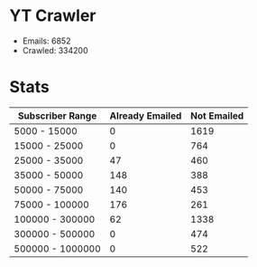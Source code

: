 # YT Crawler
- Emails: 6852
- Crawled: 334200

# Stats
| Subscriber Range  | Already Emailed | Not Emailed |
|-------|-------|-------|
| 5000 - 15000 | 0 | 1619 |
| 15000 - 25000 | 0 | 764 |
| 25000 - 35000 | 47 | 460 |
| 35000 - 50000 | 148 | 388 |
| 50000 - 75000 | 140 | 453 |
| 75000 - 100000 | 176 | 261 |
| 100000 - 300000 | 62 | 1338 |
| 300000 - 500000 | 0 | 474 |
| 500000 - 1000000 | 0 | 522 |
